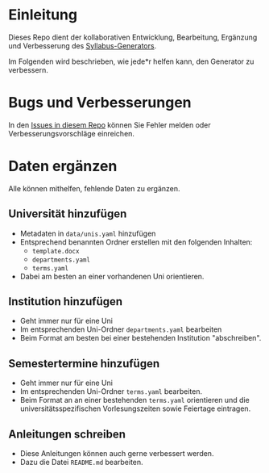 # Einleitung

Dieses Repo dient der kollaborativen Entwicklung, Bearbeitung, Ergänzung und Verbesserung des [Syllabus-Generators](https://ktiu.github.io/sylgen).

Im Folgenden wird beschrieben, wie jede\*r helfen kann, den Generator zu verbessern.

# Bugs und Verbesserungen

In den [Issues in diesem Repo](https://github.com/ktiu/sylgen/issues) können Sie Fehler melden oder Verbesserungsvorschläge einreichen.

# Daten ergänzen

Alle können mithelfen, fehlende Daten zu ergänzen.

## Universität hinzufügen

- Metadaten in `data/unis.yaml` hinzufügen
- Entsprechend benannten Ordner erstellen mit den folgenden Inhalten:
  - `template.docx`
  - `departments.yaml`
  - `terms.yaml`
- Dabei am besten an einer vorhandenen Uni orientieren.

## Institution hinzufügen

- Geht immer nur für eine Uni
- Im entsprechenden Uni-Ordner `departments.yaml` bearbeiten
- Beim Format am besten bei einer bestehenden Institution "abschreiben".

## Semestertermine hinzufügen

- Geht immer nur für eine Uni
- Im entsprechenden Uni-Ordner `terms.yaml` bearbeiten.
- Beim Format an an einer bestehenden `terms.yaml` orientieren und die universitätsspezifischen Vorlesungszeiten sowie Feiertage eintragen.

## Anleitungen schreiben

- Diese Anleitungen können auch gerne verbessert werden.
- Dazu die Datei `README.md` bearbeiten.
